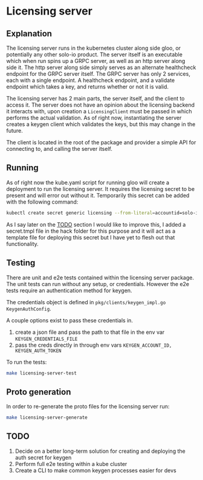 # Licensing server

## Explanation
The licensing server runs in the kubernetes cluster along side gloo, or potentially any other solo-io product. 
The server itself is an executable which when run spins up a GRPC server, as well as an http server along side it.
The http server along side simply serves as an alternate healthcheck endpoint for the GRPC server itself. The GRPC server 
has only 2 services, each with a single endpoint. A healthcheck endpoint, and a validate endpoint which takes a key,
and returns whether or not it is valid.

The licensing server has 2 main parts, the server itself, and the client to access it. The server does not have an opinion 
about the licensing backend it interacts with, upon creation a `LicensingClient` must be passed in which performs the actual validation.
As of right now, instantiating the server creates a keygen client which validates the keys, but this may change in the future.

The client is located in the root of the package and provider a simple API for connecting to, and calling the server itself. 

## Running
As of right now the kube.yaml script for running gloo will create a deployment to run the licensing server. It requires 
the licensing secret to be present and will error out without it.
Temporarily this secret can be added with the following command:
```bash
kubectl create secret generic licensing --from-literal=accountid=solo-io --from-literal=auth    token=admi-0cb3d220cb8cd27d732e6c4f54ae16826704cc55022d7a15eb473c92d9660b6d26b1b0ce35b3ccd0816cb72dc3f1abe475b08    1288873c22972762f69db65a9v2
```
As I say later on the [TODO](#todo) section I would like to improve this, I added a secret.tmpl file in the hack folder for
this purpose and it will act as a template file for deploying this secret but I have yet to flesh out that functionality.

## Testing
There are unit and e2e tests contained within the licensing server package.
The unit tests can run without any setup, or credentials. However the e2e tests require an authentication method for keygen.

The credentials object is defined in `pkg/clients/keygen_impl.go KeygenAuthConfig`. 

A couple options exist to pass these credentials in.
1) create a json file and pass the path to that file in the env var `KEYGEN_CREDENTIALS_FILE`
2) pass the creds directly in through env vars `KEYGEN_ACCOUNT_ID, KEYGEN_AUTH_TOKEN`

To run the tests: 
```bash
make licensing-server-test
```

## Proto generation
In order to re-generate the proto files for the licensing server run: 
```bash
make licensing-server-generate
```


## TODO

1. Decide on a better long-term solution for creating and deploying the auth secret for keygen
2. Perform full e2e testing within a kube cluster
3. Create a CLI to make common keygen processes easier for devs
